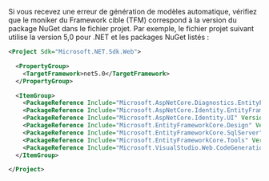 Si vous recevez une erreur de génération de modèles automatique, vérifiez que le moniker du Framework cible (TFM) correspond à la version du package NuGet dans le fichier projet. Par exemple, le fichier projet suivant utilise la version 5,0 pour .NET et les packages NuGet listés :

```xml
<Project Sdk="Microsoft.NET.Sdk.Web">

  <PropertyGroup>
    <TargetFramework>net5.0</TargetFramework>
  </PropertyGroup>

  <ItemGroup>
    <PackageReference Include="Microsoft.AspNetCore.Diagnostics.EntityFrameworkCore" Version="5.0.0-*" />
    <PackageReference Include="Microsoft.AspNetCore.Identity.EntityFrameworkCore" Version="5.0.0-*" />
    <PackageReference Include="Microsoft.AspNetCore.Identity.UI" Version="5.0.0-*" />
    <PackageReference Include="Microsoft.EntityFrameworkCore.Design" Version="5.0.0-*" />
    <PackageReference Include="Microsoft.EntityFrameworkCore.SqlServer" Version="5.0.0-*" />
    <PackageReference Include="Microsoft.EntityFrameworkCore.Tools" Version="5.0.0-*" />
    <PackageReference Include="Microsoft.VisualStudio.Web.CodeGeneration.Design" Version="5.0.0-*" />
  </ItemGroup>

</Project>
```
